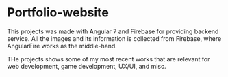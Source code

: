 # Portfolio-website

This projects was made with Angular 7 and Firebase for providing backend service. All the images and its information is collected from Firebase, where AngularFire works as the middle-hand.

THe projects shows some of my most recent works that are relevant for web development, game development, UX/UI, and misc.